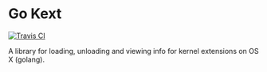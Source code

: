# Go Kext

[![Travis CI](https://travis-ci.org/keybase/go-kext.svg?branch=master)](https://travis-ci.org/keybase/go-kext)

A library for loading, unloading and viewing info for kernel extensions on OS X (golang).
